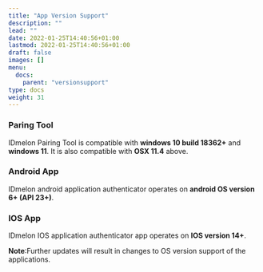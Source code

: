 ```yaml
---
title: "App Version Support"
description: ""
lead: ""
date: 2022-01-25T14:40:56+01:00
lastmod: 2022-01-25T14:40:56+01:00
draft: false
images: []
menu:
  docs:
    parent: "versionsupport"
type: docs
weight: 31
---
```


### Paring Tool

IDmelon Pairing Tool is compatible with **windows 10 build 18362+** and **windows 11**.
It is also compatible with **OSX 11.4** above.

### Android App

IDmelon android application authenticator operates on **android OS version 6+ (API 23+)**.

### IOS App

IDmelon IOS application authenticator app operates on **IOS version 14+**.

**Note**:Further updates will result in changes to OS version support of the applications.
